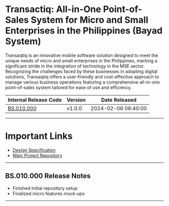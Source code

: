 # Transactiq: All-in-One Point-of-Sales System for Micro and Small Enterprises in the Philippines (Bayad System)

Transaqtiq is an innovative mobile software solution designed to meet the unique needs of micro and small enterprises in the Philippines, marking a significant stride in the integration of technology in the MSE sector. Recognizing the challenges faced by these businesses in adopting digital solutions, Transaqtiq offers a user-friendly and cost-effective approach to manage various business operations featuring a comprehensive all-in-one point-of-sales system tailored for ease of use and efficiency.

| Internal Release Code | Version | Date Released |
|---|---|---|
|[BS.010.000](#bs010000-release-notes)|v1.0.0|2024-02-06 06:40:00

---

# Important Links
  * [Design Specification](https://github.com/josuafalguera/bayad-system-md)
  * [Main Project Repository](https://github.com/josuafalguera/bayad-system)

---

## BS.010.000 Release Notes
  * Finished initial repository setup
  * Finalized micro features mock-ups

---